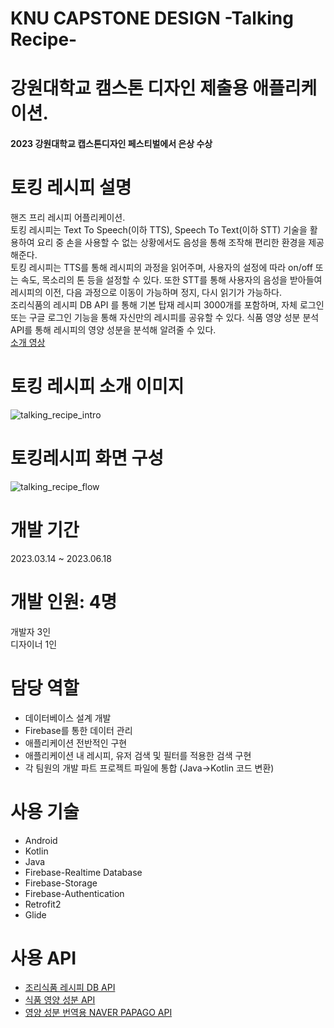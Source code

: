 # KNU CAPSTONE DESIGN -Talking Recipe-
# 강원대학교 캠스톤 디자인 제출용 애플리케이션.
#### 2023 강원대학교 캡스톤디자인 페스티벌에서 은상 수상
# 토킹 레시피 설명
핸즈 프리 레시피 어플리케이션.  
토킹 레시피는 Text To Speech(이하 TTS), Speech To Text(이하 STT) 기술을 활용하여 요리 중 손을 사용할 수 없는 상황에서도 음성을 통해 조작해 편리한 환경을 제공해준다.  
토킹 레시피는 TTS를 통해 레시피의 과정을 읽어주며, 사용자의 설정에 따라 on/off 또는 속도, 목소리의 톤 등을 설정할 수 있다.
또한 STT를 통해 사용자의 음성을 받아들여 레시피의 이전, 다음 과정으로 이동이 가능하며 정지, 다시 읽기가 가능하다.  
조리식품의 레시피 DB API 를 통해 기본 탑재 레시피 3000개를 포함하며, 자체 로그인 또는 구글 로그인 기능을 통해 자신만의 레시피를 공유할 수 있다.
식품 영양 성분 분석 API를 통해 레시피의 영양 성분을 분석해 알려줄 수 있다.  
[소개 영상](https://youtu.be/EyVXPPh2V8Y?si=fq5TYXPU6-FZHi34)

# 토킹 레시피 소개 이미지
  
![talking_recipe_intro](https://github.com/Jiy-park/KNU-Capstone_Recipe/assets/79889934/646f9dee-4bb6-4106-b329-61f57aabc775)

# 토킹레시피 화면 구성
    
![talking_recipe_flow](https://github.com/Jiy-park/KNU-Capstone_Recipe/assets/79889934/1b4d3817-3c52-4eca-8e2c-a1e7a53be846)

# 개발 기간  
2023.03.14 ~ 2023.06.18  

# 개발 인원: 4명  
개발자 3인  
디자이너 1인
  
# 담당 역할
- 데이터베이스 설계 개발
- Firebase를 통한 데이터 관리
- 애플리케이션 전반적인 구현
- 애플리케이션 내 레시피, 유저 검색 및 필터를 적용한 검색 구현
- 각 팀원의 개발 파트 프로젝트 파일에 통합 (Java->Kotlin 코드 변환) 

# 사용 기술
- Android
- Kotlin
- Java
- Firebase-Realtime Database
- Firebase-Storage
- Firebase-Authentication
- Retrofit2
- Glide

# 사용 API
- [조리식품 레시피 DB API](https://www.foodsafetykorea.go.kr/api/newDatasetDetail.do)
- [식품 영양 성분 API](https://api.edamam.com/)
- [영양 성분 번역용 NAVER PAPAGO API](https://developers.naver.com/products/papago/nmt/nmt.md)
